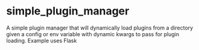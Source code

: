 # simple_plugin_manager
A simple plugin manager that will dynamically load plugins from a directory given a config or env variable with dynamic kwargs to pass for plugin loading. Example uses Flask
